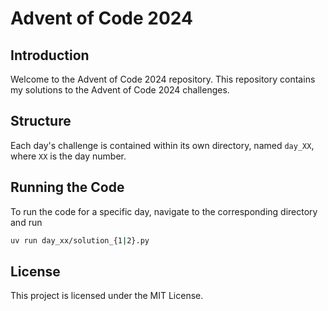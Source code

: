 # Advent of Code 2024

## Introduction

Welcome to the Advent of Code 2024 repository. This repository contains my solutions to the Advent of Code 2024 challenges.

## Structure

Each day's challenge is contained within its own directory, named `day_XX`, where `XX` is the day number.

## Running the Code

To run the code for a specific day, navigate to the corresponding directory and run

```bash
uv run day_xx/solution_{1|2}.py
```

## License

This project is licensed under the MIT License.
